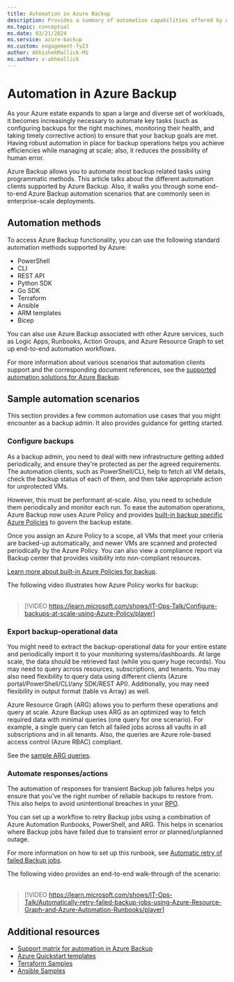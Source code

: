 ```yaml
---
title: Automation in Azure Backup
description: Provides a summary of automation capabilities offered by Azure Backup.
ms.topic: conceptual
ms.date: 03/21/2024
ms.service: azure-backup
ms.custom: engagement-fy23
author: AbhishekMallick-MS
ms.author: v-abhmallick
---
```


# Automation in Azure Backup

As your Azure estate expands to span a large and diverse set of workloads, it becomes increasingly necessary to automate key tasks (such as configuring backups for the right machines, monitoring their health, and taking timely corrective action) to ensure that your backup goals are met. Having robust automation in place for backup operations helps you achieve efficiencies while managing at scale; also, it reduces the possibility of human error.

Azure Backup allows you to automate most backup related tasks using programmatic methods. This article talks about the different automation clients supported by Azure Backup. Also, it walks you through some end-to-end Azure Backup automation scenarios that are commonly seen in enterprise-scale deployments.

## Automation methods

To access Azure Backup functionality, you can use the following standard automation methods supported by Azure:

- PowerShell
- CLI
- REST API
- Python SDK
- Go SDK
- Terraform
- Ansible
- ARM templates
- Bicep

You can also use Azure Backup associated with other Azure services, such as Logic Apps, Runbooks, Action Groups, and Azure Resource Graph to set up end-to-end automation workflows.

For more information about various scenarios that automation clients support and the corresponding document references, see the [supported automation solutions for Azure Backup](backup-support-automation.md).

## Sample automation scenarios

This section provides a few common automation use cases that you might encounter as a backup admin. It also provides guidance for getting started.

### Configure backups

As a backup admin, you need to deal with new infrastructure getting added periodically, and ensure they're protected as per the agreed requirements. The automation clients, such as PowerShell/CLI, help to fetch all VM details, check the backup status of each of them, and then take appropriate action for unprotected VMs.

However, this must be performant at-scale. Also, you need to schedule them periodically and monitor each run. To ease the automation operations, Azure Backup now uses Azure Policy and provides [built-in backup specific Azure Policies](backup-center-govern-environment.md#azure-policies-for-backup) to govern the backup estate.

Once you assign an Azure Policy to a scope, all VMs that meet your criteria are backed-up automatically, and newer VMs are scanned and protected periodically by the Azure Policy. You can also view a compliance report via Backup center that provides visibility into non-compliant resources.

[Learn more about built-in Azure Policies for backup](backup-azure-auto-enable-backup.md).

The following video illustrates how Azure Policy works for backup:  <br><br>

> [!VIDEO https://learn.microsoft.com/shows/IT-Ops-Talk/Configure-backups-at-scale-using-Azure-Policy/player]

### Export backup-operational data

You might need to extract the backup-operational data for your entire estate and periodically import it to your monitoring systems/dashboards. At large scale, the data should be retrieved fast (while you query huge records). You may need to query across resources, subscriptions, and tenants. You may also need flexibility to query data using different clients (Azure portal/PowerShell/CLI/any SDK/REST API). Additionally, you may need flexibility in output format (table vs Array) as well.

Azure Resource Graph (ARG) allows you to perform these operations and query at scale. Azure Backup uses ARG as an optimized way to fetch required data with minimal queries (one query for one scenario). For example, a single query can fetch all failed jobs across all vaults in all subscriptions and in all tenants. Also, the queries are Azure role-based access control (Azure RBAC) compliant.

See the [sample ARG queries](query-backups-using-azure-resource-graph.md#sample-queries).

### Automate responses/actions

The automation of responses for transient Backup job failures helps you ensure that you've the right number of reliable backups to restore from. This also helps to avoid unintentional breaches in your [RPO](azure-backup-glossary.md#recovery-point-objective-rpo).

You can set up a workflow to retry Backup jobs using a combination of Azure Automation Runbooks, PowerShell, and ARG. This helps in scenarios where Backup jobs have failed due to transient error or planned/unplanned outage.

For more information on how to set up this runbook, see [Automatic retry of failed Backup jobs](/azure/architecture/framework/resiliency/auto-retry).

The following video provides an end-to-end walk-through of the scenario: <br><br>

   > [!VIDEO https://learn.microsoft.com/shows/IT-Ops-Talk/Automatically-retry-failed-backup-jobs-using-Azure-Resource-Graph-and-Azure-Automation-Runbooks/player]

## Additional resources

- [Support matrix for automation in Azure Backup](backup-support-automation.md)
- [Azure Quickstart templates](https://github.com/Azure/azure-quickstart-templates)
- [Terraform Samples](https://github.com/hashicorp/terraform-provider-azurerm/tree/main/examples)
- [Ansible Samples](https://docs.ansible.com/ansible/latest/collections/azure/azcollection/azure_rm_backupazurevm_module.html#examples)
